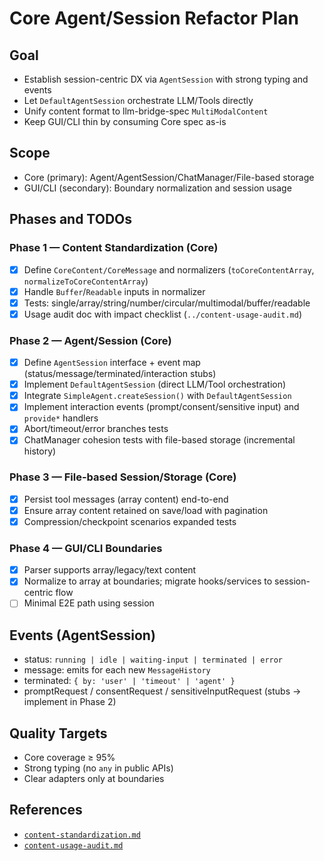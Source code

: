 # Core Agent/Session Refactor Plan

## Goal

- Establish session-centric DX via `AgentSession` with strong typing and events
- Let `DefaultAgentSession` orchestrate LLM/Tools directly
- Unify content format to llm-bridge-spec `MultiModalContent`
- Keep GUI/CLI thin by consuming Core spec as-is

## Scope

- Core (primary): Agent/AgentSession/ChatManager/File-based storage
- GUI/CLI (secondary): Boundary normalization and session usage

## Phases and TODOs

### Phase 1 — Content Standardization (Core)

- [x] Define `CoreContent/CoreMessage` and normalizers (`toCoreContentArray`, `normalizeToCoreContentArray`)
- [x] Handle `Buffer`/`Readable` inputs in normalizer
- [x] Tests: single/array/string/number/circular/multimodal/buffer/readable
- [x] Usage audit doc with impact checklist (`../content-usage-audit.md`)

### Phase 2 — Agent/Session (Core)

- [x] Define `AgentSession` interface + event map (status/message/terminated/interaction stubs)
- [x] Implement `DefaultAgentSession` (direct LLM/Tool orchestration)
- [x] Integrate `SimpleAgent.createSession()` with `DefaultAgentSession`
- [x] Implement interaction events (prompt/consent/sensitive input) and `provide*` handlers
- [x] Abort/timeout/error branches tests
- [x] ChatManager cohesion tests with file-based storage (incremental history)

### Phase 3 — File-based Session/Storage (Core)

- [x] Persist tool messages (array content) end-to-end
- [x] Ensure array content retained on save/load with pagination
- [x] Compression/checkpoint scenarios expanded tests

### Phase 4 — GUI/CLI Boundaries

- [x] Parser supports array/legacy/text content
- [x] Normalize to array at boundaries; migrate hooks/services to session-centric flow
- [ ] Minimal E2E path using session

## Events (AgentSession)

- status: `running | idle | waiting-input | terminated | error`
- message: emits for each new `MessageHistory`
- terminated: `{ by: 'user' | 'timeout' | 'agent' }`
- promptRequest / consentRequest / sensitiveInputRequest (stubs → implement in Phase 2)

## Quality Targets

- Core coverage ≥ 95%
- Strong typing (no `any` in public APIs)
- Clear adapters only at boundaries

## References

- [`content-standardization.md`](../content-standardization.md)
- [`content-usage-audit.md`](../content-usage-audit.md)
